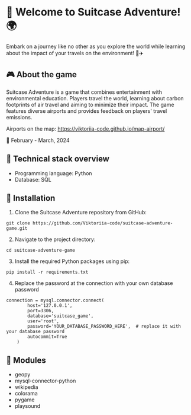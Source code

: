 # 🎒 Welcome to Suitcase Adventure! 🌍

Embark on a journey like no other as you explore the world while learning about the impact of your travels on the environment! 🌱✈️

## :video_game: About the game

Suitcase Adventure is a game that combines entertainment with environmental education. Players travel the world, learning about carbon footprints of air travel and aiming to minimize their impact. The game features diverse airports and provides feedback on players' travel emissions.

Airports on the map: https://viktoriia-code.github.io/map-airport/

📅 February - March, 2024

## :floppy_disk: Technical stack overview
* Programming language: Python
* Database: SQL

## :wrench: Installation
1. Clone the Suitcase Adventure repository from GitHub:
```
git clone https://github.com/Viktoriia-code/suitcase-adventure-game.git
```
2. Navigate to the project directory:
```
cd suitcase-adventure-game
```
3. Install the required Python packages using pip:
```
pip install -r requirements.txt
```
4. Replace the password at the connection with your own database password
```
connection = mysql.connector.connect(
        host='127.0.0.1',
        port=3306,
        database='suitcase_game',
        user='root',
        password='YOUR_DATABASE_PASSWORD_HERE',  # replace it with your database password
        autocommit=True
    )
```

## :electric_plug: Modules
* geopy
* mysql-connector-python
* wikipedia
* colorama
* pygame
* playsound
